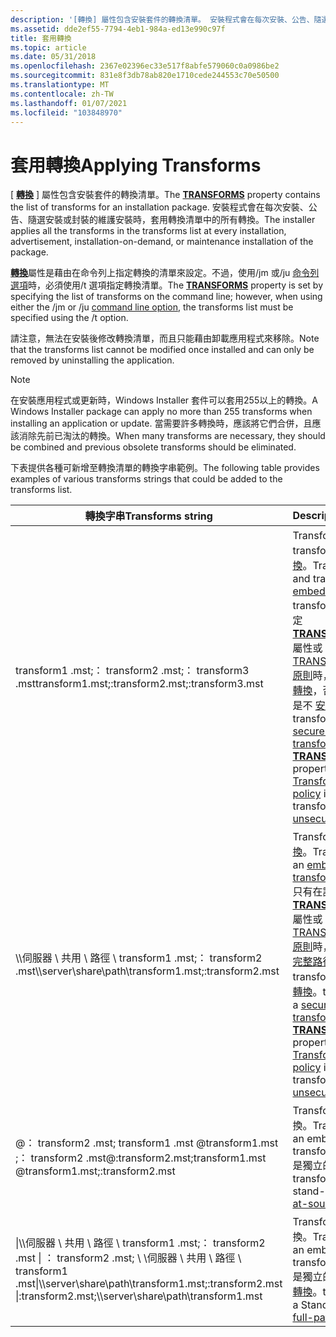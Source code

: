 ```yaml
---
description: '[轉換] 屬性包含安裝套件的轉換清單。 安裝程式會在每次安裝、公告、隨選安裝或封裝的維護安裝時，套用轉換清單中的所有轉換。'
ms.assetid: dde2ef55-7794-4eb1-984a-ed13e990c97f
title: 套用轉換
ms.topic: article
ms.date: 05/31/2018
ms.openlocfilehash: 2367e02396ec33e517f8abfe579060c0a0986be2
ms.sourcegitcommit: 831e8f3db78ab820e1710cede244553c70e50500
ms.translationtype: MT
ms.contentlocale: zh-TW
ms.lasthandoff: 01/07/2021
ms.locfileid: "103848970"
---
```

# <a name="applying-transforms"></a><span data-ttu-id="de383-104">套用轉換</span><span class="sxs-lookup"><span data-stu-id="de383-104">Applying Transforms</span></span>

<span data-ttu-id="de383-105">[ [**轉換**](transforms.md) ] 屬性包含安裝套件的轉換清單。</span><span class="sxs-lookup"><span data-stu-id="de383-105">The [**TRANSFORMS**](transforms.md) property contains the list of transforms for an installation package.</span></span> <span data-ttu-id="de383-106">安裝程式會在每次安裝、公告、隨選安裝或封裝的維護安裝時，套用轉換清單中的所有轉換。</span><span class="sxs-lookup"><span data-stu-id="de383-106">The installer applies all the transforms in the transforms list at every installation, advertisement, installation-on-demand, or maintenance installation of the package.</span></span>

<span data-ttu-id="de383-107">[**轉換**](transforms.md)屬性是藉由在命令列上指定轉換的清單來設定。不過，使用/jm 或/ju [命令列選項](command-line-options.md)時，必須使用/t 選項指定轉換清單。</span><span class="sxs-lookup"><span data-stu-id="de383-107">The [**TRANSFORMS**](transforms.md) property is set by specifying the list of transforms on the command line; however, when using either the /jm or /ju [command line option](command-line-options.md), the transforms list must be specified using the /t option.</span></span>

<span data-ttu-id="de383-108">請注意，無法在安裝後修改轉換清單，而且只能藉由卸載應用程式來移除。</span><span class="sxs-lookup"><span data-stu-id="de383-108">Note that the transforms list cannot be modified once installed and can only be removed by uninstalling the application.</span></span>

> [!Note]  
> <span data-ttu-id="de383-109">在安裝應用程式或更新時，Windows Installer 套件可以套用255以上的轉換。</span><span class="sxs-lookup"><span data-stu-id="de383-109">A Windows Installer package can apply no more than 255 transforms when installing an application or update.</span></span> <span data-ttu-id="de383-110">當需要許多轉換時，應該將它們合併，且應該消除先前已淘汰的轉換。</span><span class="sxs-lookup"><span data-stu-id="de383-110">When many transforms are necessary, they should be combined and previous obsolete transforms should be eliminated.</span></span>

 

<span data-ttu-id="de383-111">下表提供各種可新增至轉換清單的轉換字串範例。</span><span class="sxs-lookup"><span data-stu-id="de383-111">The following table provides examples of various transforms strings that could be added to the transforms list.</span></span>



| <span data-ttu-id="de383-112">轉換字串</span><span class="sxs-lookup"><span data-stu-id="de383-112">Transforms string</span></span>                                                                                                              | <span data-ttu-id="de383-113">Description</span><span class="sxs-lookup"><span data-stu-id="de383-113">Description</span></span>                                                                                                                                                                                                                                                                                                                                                                             |
|--------------------------------------------------------------------------------------------------------------------------------|-----------------------------------------------------------------------------------------------------------------------------------------------------------------------------------------------------------------------------------------------------------------------------------------------------------------------------------------------------------------------------------------|
| <span data-ttu-id="de383-114">transform1 .mst;： transform2 .mst;： transform3 .mst</span><span class="sxs-lookup"><span data-stu-id="de383-114">transform1.mst;:transform2.mst;:transform3.mst</span></span>                                                                                 | <span data-ttu-id="de383-115">Transform2 .mst 和 transform3 是 [內嵌的轉換](embedded-transforms.md)。</span><span class="sxs-lookup"><span data-stu-id="de383-115">Transform2.mst and transform3.mst are [embedded transforms](embedded-transforms.md).</span></span> <span data-ttu-id="de383-116">transform1 只有在已設定 [**TRANSFORMSSECURE**](transformssecure.md)屬性或 [TRANSFORMSSECURE 原則](transformssecure-policy.md)時，才是 [安全的來源轉換](secure-at-source-transforms.md)，否則 transform1 是不 [安全的轉換](unsecured-transforms.md)。</span><span class="sxs-lookup"><span data-stu-id="de383-116">transform1.mst is a [secure-at-source transform](secure-at-source-transforms.md) only if the [**TRANSFORMSSECURE**](transformssecure.md) property or [TransformsSecure policy](transformssecure-policy.md) is set, otherwise transform1 is an [unsecured transform](unsecured-transforms.md).</span></span> |
| <span data-ttu-id="de383-117">\\\\伺服器 \\ 共用 \\ 路徑 \\ transform1 .mst;： transform2 .mst</span><span class="sxs-lookup"><span data-stu-id="de383-117">\\\\server\\share\\path\\transform1.mst;:transform2.mst</span></span>                                                                        | <span data-ttu-id="de383-118">Transform2 是 [內嵌的轉換](embedded-transforms.md)。</span><span class="sxs-lookup"><span data-stu-id="de383-118">Transform2.mst is an [embedded transform](embedded-transforms.md).</span></span> <span data-ttu-id="de383-119">transform1 只有在設定 [**TRANSFORMSSECURE**](transformssecure.md)屬性或 [TRANSFORMSSECURE 原則](transformssecure-policy.md)時，才會使用 [安全的完整路徑轉換](secure-full-path-transforms.md)，否則 transform1 是不安全的 [轉換](unsecured-transforms.md)。</span><span class="sxs-lookup"><span data-stu-id="de383-119">transform1.mst is a [secure-full-path transform](secure-full-path-transforms.md) only if the [**TRANSFORMSSECURE**](transformssecure.md) property or [TransformsSecure policy](transformssecure-policy.md) is set, otherwise transform1 is an [unsecured transform](unsecured-transforms.md).</span></span>                   |
| <span data-ttu-id="de383-120">@： transform2 .mst; transform1 .mst @transform1.mst ;： transform2 .mst</span><span class="sxs-lookup"><span data-stu-id="de383-120">@:transform2.mst;transform1.mst @transform1.mst;:transform2.mst</span></span><br/>                                                     | <span data-ttu-id="de383-121">Transform2 是內嵌的轉換。</span><span class="sxs-lookup"><span data-stu-id="de383-121">Transform2.mst is an embedded transform.</span></span> <span data-ttu-id="de383-122">transform1 是獨立的 [安全來源轉換](secure-at-source-transforms.md)。</span><span class="sxs-lookup"><span data-stu-id="de383-122">transform1.mst is a stand-alone [secure-at-source transforms](secure-at-source-transforms.md).</span></span>                                                                                                                                                                                                                                                |
| <span data-ttu-id="de383-123">\|\\\\伺服器 \\ 共用 \\ 路徑 \\ transform1 .mst;： transform2 .mst \| ： transform2 .mst; \\ \\伺服器 \\ 共用 \\ 路徑 \\ transform1 .mst</span><span class="sxs-lookup"><span data-stu-id="de383-123">\|\\\\server\\share\\path\\transform1.mst;:transform2.mst \|:transform2.mst;\\\\server\\share\\path\\transform1.mst</span></span><br/> | <span data-ttu-id="de383-124">Transform2 是內嵌的轉換。</span><span class="sxs-lookup"><span data-stu-id="de383-124">Transform2.mst is an embedded transform.</span></span> <span data-ttu-id="de383-125">transform1 是獨立的 [安全-完整路徑轉換](secure-full-path-transforms.md)。</span><span class="sxs-lookup"><span data-stu-id="de383-125">transform1.mst is a Standalone [secure-full-path transforms](secure-full-path-transforms.md).</span></span>                                                                                                                                                                                                                                                 |



 

 

 




